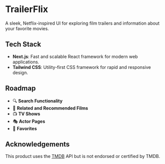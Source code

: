 # TrailerFlix

A sleek, Netflix-inspired UI for exploring film trailers and information about your favorite movies.

## Tech Stack

- **Next.js**: Fast and scalable React framework for modern web applications.
- **Tailwind CSS**: Utility-first CSS framework for rapid and responsive design.

## Roadmap

- 🔍 **Search Functionality**
- 🤝 **Related and Recommended Films**
- 📺 **TV Shows**
- 🎭 **Actor Pages**
- 💖 **Favorites**

## Acknowledgements

This product uses the [TMDB](https://www.themoviedb.org) API but is not endorsed or certified by TMDB.
